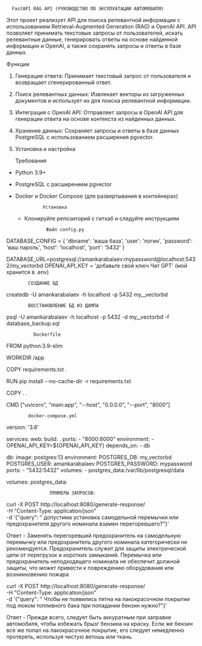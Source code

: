       FastAPI RAG API (РУКОВОДСТВО ПО ЭКСПЛУАТАЦИИ АВТОМОБИЛЯ)

Этот проект реализует API для поиска релевантной информации с использованием 
Retrieval-Augmented Generation (RAG) и OpenAI API. 
API позволяет принимать текстовые запросы от пользователей,
искать релевантные данные, генерировать ответы на основе найденной информации
и OpenAI, а также сохранять запросы и ответы в базе данных.

 Функции

1) Генерация ответа: Принимает текстовый запрос от пользователя и возвращает сгенерированный ответ.
2) Поиск релевантных данных: Извлекает векторы из загруженных документов и использует их для поиска релевантной информации.
3) Интеграция с OpenAI API: Отправляет запросы в OpenAI API для генерации ответа на основе контекста из найденных данных.
4) Хранение данных: Сохраняет запросы и ответы в базе данных PostgreSQL с использованием расширения pgvector.
5) Установка и настройка

    Требования

- Python 3.9+
- PostgreSQL с расширением pgvector
- Docker и Docker Compose (для развертывания в контейнерах)

                Установка 
  - Клонируйте репозиторий с гитхаб и следуйте инструкциям

    


                Файл config.py


DATABASE_CONFIG = {
    'dbname': 'ваша база',
    'user': 'логин',
    'password': 'ваш пароль',
    'host': 'localhost',
    'port': '5432'
}


DATABASE_URL=postgresql://amankarabalaev:mypassword@localhost:5432/my_vectorbd
OPENAI_API_KEY = 'добавьте свой ключ Чат GPT' (мой хранится в .env)


            СОЗДАНИЕ БД
createdb -U amankarabalaev -h localhost -p 5432 my__vectorbd


            ВОССТАНОВЛЕНИЕ БД ИЗ ДАМПА
psql -U amankarabalaev -h localhost -p 5432 -d my__vectorbd -f database_backup.sql




              Dockerfile

FROM python:3.9-slim

WORKDIR /app

COPY requirements.txt .

RUN pip install --no-cache-dir -r requirements.txt

COPY . .

CMD ["uvicorn", "main:app", "--host", "0.0.0.0", "--port", "8000"]



            docker-compose.yml



version: '3.8'

services:
  web:
    build: .
    ports:
      - "8000:8000"
    environment:
      - OPENAI_API_KEY=${OPENAI_API_KEY}
    depends_on:
      - db

  db:
    image: postgres:13
    environment:
      POSTGRES_DB: my_vectorbd
      POSTGRES_USER: amankarabalaev
      POSTGRES_PASSWORD: mypassword
    ports:
      - "5432:5432"
    volumes:
      - postgres_data:/var/lib/postgresql/data

volumes:
  postgres_data:


                    ПРИМЕРЫ ЗАПРОСОВ:

curl -X POST http://localhost:8080/generate-response/ \
-H "Content-Type: application/json" \
-d '{"query": " допустима установка самодельной перемычки или предохранителя 
другого номинала взамен перегоревшего?"}'


Ответ - Заменять перегоревший предохранитель на самодельную перемычку или 
предохранитель другого номинала категорически не рекомендуется. 
Предохранитель служит для защиты электрической цепи от перегрузок и коротких
замыканий. Перемычка или предохранитель неподходящего номинала не обеспечит 
должной защиты, что может привести к повреждению оборудования или возникновению
пожара


curl -X POST http://localhost:8080/generate-response/ \
-H "Content-Type: application/json" \
-d '{"query": " Чтобы не появились пятна на лакокрасочном покрытии под 
люком топливного бака при попадании бензин нужно?"}'


Ответ - Прежде всего, следует быть аккуратным при заправке автомобиля, чтобы 
избежать брызг бензина на краску. Если же бензин все же попал на лакокрасочное
покрытие, его следует немедленно протереть, используя чистую ветошь или ткань.